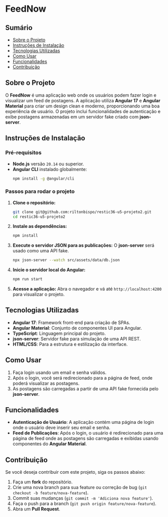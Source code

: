 # FeedNow

## Sumário
- [Sobre o Projeto](#sobre-o-projeto)
- [Instruções de Instalação](#instruções-de-instalação)
- [Tecnologias Utilizadas](#tecnologias-utilizadas)
- [Como Usar](#como-usar)
- [Funcionalidades](#funcionalidades)
- [Contribuição](#contribuição)

## Sobre o Projeto
O **FeedNow** é uma aplicação web onde os usuários podem fazer login e visualizar um feed de postagens. A aplicação utiliza **Angular 17** e **Angular Material** para criar um design clean e moderno, proporcionando uma boa experiência de usuário. O projeto inclui funcionalidades de autenticação e exibe postagens armazenadas em um servidor fake criado com **json-server**.

## Instruções de Instalação

### Pré-requisitos
- **Node.js** versão `20.14` ou superior.
- **Angular CLI** instalado globalmente:
  ```bash
  npm install -g @angular/cli
  ```

### Passos para rodar o projeto

1. **Clone o repositório:**
   ```bash
   git clone git@github.com:riltonbispo/restic36-u5-projeto2.git
   cd restic36-u5-projeto2
   ```

2. **Instale as dependências:**
   ```bash
   npm install
   ```

3. **Execute o servidor JSON para as publicações:**
   O **json-server** será usado como uma API fake.
   ```bash
   npx json-server --watch src/assets/data/db.json
   ```

4. **Inicie o servidor local do Angular:**
   ```bash
   npm run start
   ```

5. **Acesse a aplicação:**
   Abra o navegador e vá até `http://localhost:4200` para visualizar o projeto.

## Tecnologias Utilizadas
- **Angular 17**: Framework front-end para criação de SPAs.
- **Angular Material**: Conjunto de componentes UI para Angular.
- **TypeScript**: Linguagem principal do projeto.
- **json-server**: Servidor fake para simulação de uma API REST.
- **HTML/CSS**: Para a estrutura e estilização da interface.

## Como Usar
1. Faça login usando um email e senha válidos.
2. Após o login, você será redirecionado para a página de feed, onde poderá visualizar as postagens.
3. As postagens são carregadas a partir de uma API fake fornecida pelo **json-server**.

## Funcionalidades
- **Autenticação de Usuário**: A aplicação contém uma página de login onde o usuário deve inserir seu email e senha.
- **Feed de Publicações**: Após o login, o usuário é redirecionado para uma página de feed onde as postagens são carregadas e exibidas usando componentes do **Angular Material**.

## Contribuição
Se você deseja contribuir com este projeto, siga os passos abaixo:

1. Faça um **fork** do repositório.
2. Crie uma nova branch para sua feature ou correção de bug (`git checkout -b feature/nova-feature`).
3. Commit suas mudanças (`git commit -m 'Adiciona nova feature'`).
4. Faça o push para a branch (`git push origin feature/nova-feature`).
5. Abra um **Pull Request**.
